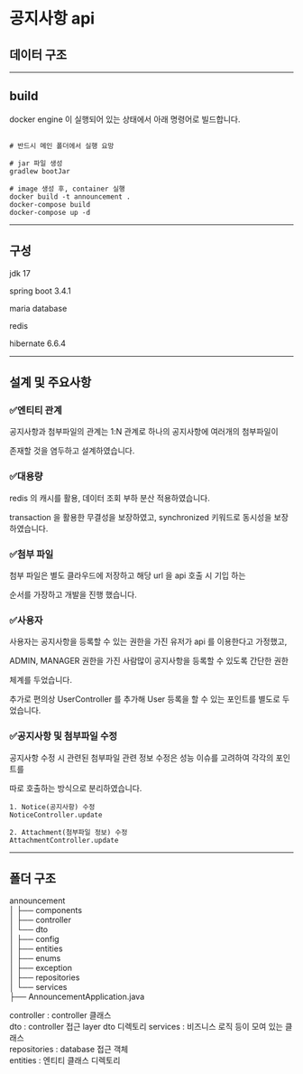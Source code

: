 # 공지사항 api




## 데이터 구조

---

## build

docker engine 이 실행되어 있는 상태에서 아래 명령어로 빌드합니다. 

```shell

# 반드시 메인 폴더에서 실행 요망

# jar 파일 생성
gradlew bootJar

# image 생성 후, container 실행 
docker build -t announcement .
docker-compose build
docker-compose up -d 

```
---
## 구성

jdk 17

spring boot 3.4.1

maria database

redis

hibernate 6.6.4

---
## 설계 및 주요사항

### ✅엔티티 관계 
공지사항과 첨부파일의 관계는 1:N 관계로 하나의 공지사항에 여러개의 첨부파일이

존재할 것을 염두하고 설계하였습니다.

### ✅대용량
redis 의 캐시를 활용, 데이터 조회 부하 분산 적용하였습니다. 

transaction 을 활용한 무결성을 보장하였고, synchronized 키워드로 동시성을 보장하였습니다.

### ✅첨부 파일

첨부 파일은 별도 클라우드에 저장하고 해당 url 을 api 호출 시 기입 하는

순서를 가장하고 개발을 진행 했습니다.

### ✅사용자

사용자는 공지사항을 등록할 수 있는 권한을 가진 유저가 api 를 이용한다고 가정했고,

ADMIN, MANAGER  권한을 가진 사람많이 공지사항을 등록할 수 있도록 간단한 권한

체계를 두었습니다. 

추가로 편의상 UserController 를 추가해 User 등록을 할 수 있는 포인트를 별도로 두었습니다.

### ✅공지사항 및 첨부파일 수정

공지사항 수정 시 관련된 첨부파일 관련 정보 수정은 성능 이슈를 고려하여 각각의 포인트를

따로 호출하는 방식으로 분리하였습니다. 


```
1. Notice(공지사항) 수정
NoticeController.update

2. Attachment(첨부파일 정보) 수정
AttachmentController.update
```

---
## 폴더 구조
announcement  
│  ├── components  
│  ├── controller  
│      └── dto  
│  ├── config  
│  ├── entities  
│  ├── enums  
│  ├── exception  
│  ├── repositories  
│  └── services  
├── AnnouncementApplication.java  

controller : controller 클래스  
dto : controller 접근 layer dto 디렉토리
services : 비즈니스 로직 등이 모여 있는 클래스  
repositories : database 접근 객체  
entities : 엔티티 클래스 디렉토리